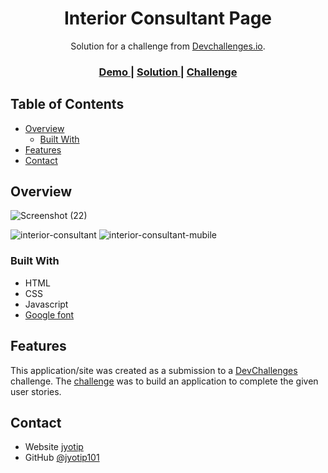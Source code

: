 <h1 align="center">Interior Consultant Page</h1>

<div align="center">
   Solution for a challenge from  <a href="http://devchallenges.io" target="_blank">Devchallenges.io</a>.
</div>

<div align="center">
  <h3>
    <a href="https://jyotip101.github.io/interior-consultant/">
      Demo
    </a>
    <span> | </span>
    <a href="https://devchallenges.io/solutions/XOMWnlMgDx5P34odk6Jq">
      Solution
    </a>
    <span> | </span>
    <a href="https://devchallenges.io/challenges/Jymh2b2FyebRTUljkNcb">
      Challenge
    </a>
  </h3>
</div>

<!-- TABLE OF CONTENTS -->

## Table of Contents

- [Overview](#overview)
  - [Built With](#built-with)
- [Features](#features)
- [Contact](#contact) 

<!-- OVERVIEW -->

## Overview
 
 ![Screenshot (22)](https://user-images.githubusercontent.com/66724598/141316221-419bf989-7d9d-4987-9f43-73178717bec1.png)

![interior-consultant](https://user-images.githubusercontent.com/66724598/141316109-66ccd446-efc1-4288-9d5a-d4c859c632f1.gif)  ![interior-consultant-mubile](https://user-images.githubusercontent.com/66724598/141316122-8ce39061-1700-4d14-afe2-1ba2f68f68e5.gif)

  ### Built With

<!-- This section should list any major frameworks that you built your project using. Here are a few examples.-->

- HTML
- CSS
- Javascript
- [Google font](https://fonts.googleapis.com/css2?family=Londrina+Outline&family=Montserrat:wght@100&display=swap) 


## Features

<!-- List the features of your application or follow the template. Don't share the figma file here :) -->

This application/site was created as a submission to a [DevChallenges](https://devchallenges.io/challenges) challenge. The [challenge](https://devchallenges.io/challenges/Jymh2b2FyebRTUljkNcb) was to build an application to complete the given user stories.

 
## Contact

- Website [jyotip](https://jyotip.netlify.app/)
- GitHub [@jyotip101](https://github.com/jyotip101/)
<!-- - Twitter [@your-twitter](https://{twitter.com/your-username}) -->
